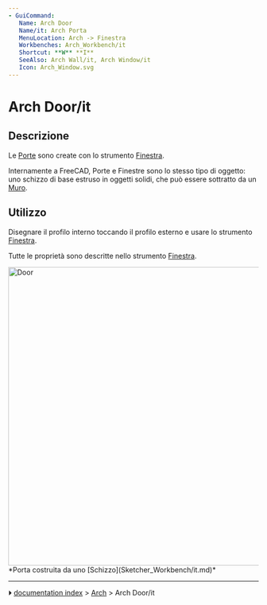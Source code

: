 ```yaml
---
- GuiCommand:
   Name: Arch Door
   Name/it: Arch Porta
   MenuLocation: Arch -> Finestra
   Workbenches: Arch_Workbench/it
   Shortcut: **W** **I**
   SeeAlso: Arch Wall/it, Arch Window/it
   Icon: Arch_Window.svg
---
```


# Arch Door/it

## Descrizione

Le [Porte](Arch_Door/it.md) sono create con lo strumento [Finestra](Arch_Window/it.md).

Internamente a FreeCAD, Porte e Finestre sono lo stesso tipo di oggetto: uno schizzo di base estruso in oggetti solidi, che può essere sottratto da un [Muro](Arch_Wall/it.md).

## Utilizzo

Disegnare il profilo interno toccando il profilo esterno e usare lo strumento [Finestra](Arch_Window/it.md).

Tutte le proprietà sono descritte nello strumento [Finestra](Arch_Window/it.md).

<img alt="Door" src=images/Arch_door.jpg  style="width:600px;"> 
*Porta costruita da uno [Schizzo](Sketcher_Workbench/it.md)*



---
⏵ [documentation index](../README.md) > [Arch](Arch_Workbench.md) > Arch Door/it
